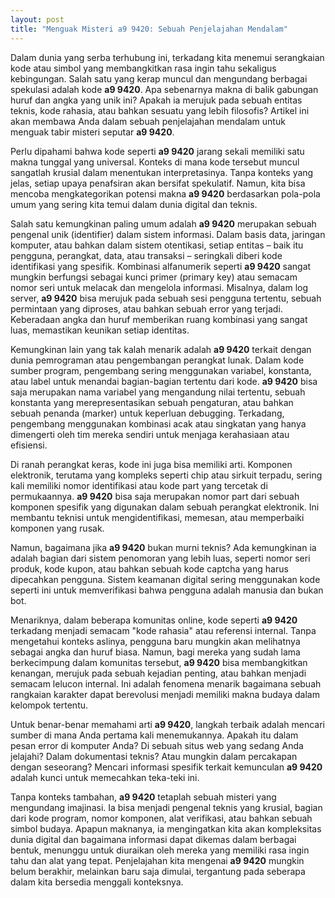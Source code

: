 ```yaml
---
layout: post
title: "Menguak Misteri a9 9420: Sebuah Penjelajahan Mendalam"
---
```


Dalam dunia yang serba terhubung ini, terkadang kita menemui serangkaian kode atau simbol yang membangkitkan rasa ingin tahu sekaligus kebingungan. Salah satu yang kerap muncul dan mengundang berbagai spekulasi adalah kode **a9 9420**. Apa sebenarnya makna di balik gabungan huruf dan angka yang unik ini? Apakah ia merujuk pada sebuah entitas teknis, kode rahasia, atau bahkan sesuatu yang lebih filosofis? Artikel ini akan membawa Anda dalam sebuah penjelajahan mendalam untuk menguak tabir misteri seputar **a9 9420**.

Perlu dipahami bahwa kode seperti **a9 9420** jarang sekali memiliki satu makna tunggal yang universal. Konteks di mana kode tersebut muncul sangatlah krusial dalam menentukan interpretasinya. Tanpa konteks yang jelas, setiap upaya penafsiran akan bersifat spekulatif. Namun, kita bisa mencoba mengkategorikan potensi makna **a9 9420** berdasarkan pola-pola umum yang sering kita temui dalam dunia digital dan teknis.

Salah satu kemungkinan paling umum adalah **a9 9420** merupakan sebuah pengenal unik (identifier) dalam sistem informasi. Dalam basis data, jaringan komputer, atau bahkan dalam sistem otentikasi, setiap entitas – baik itu pengguna, perangkat, data, atau transaksi – seringkali diberi kode identifikasi yang spesifik. Kombinasi alfanumerik seperti **a9 9420** sangat mungkin berfungsi sebagai kunci primer (primary key) atau semacam nomor seri untuk melacak dan mengelola informasi. Misalnya, dalam log server, **a9 9420** bisa merujuk pada sebuah sesi pengguna tertentu, sebuah permintaan yang diproses, atau bahkan sebuah error yang terjadi. Keberadaan angka dan huruf memberikan ruang kombinasi yang sangat luas, memastikan keunikan setiap identitas.

Kemungkinan lain yang tak kalah menarik adalah **a9 9420** terkait dengan dunia pemrograman atau pengembangan perangkat lunak. Dalam kode sumber program, pengembang sering menggunakan variabel, konstanta, atau label untuk menandai bagian-bagian tertentu dari kode. **a9 9420** bisa saja merupakan nama variabel yang mengandung nilai tertentu, sebuah konstanta yang merepresentasikan sebuah pengaturan, atau bahkan sebuah penanda (marker) untuk keperluan debugging. Terkadang, pengembang menggunakan kombinasi acak atau singkatan yang hanya dimengerti oleh tim mereka sendiri untuk menjaga kerahasiaan atau efisiensi.

Di ranah perangkat keras, kode ini juga bisa memiliki arti. Komponen elektronik, terutama yang kompleks seperti chip atau sirkuit terpadu, sering kali memiliki nomor identifikasi atau kode part yang tercetak di permukaannya. **a9 9420** bisa saja merupakan nomor part dari sebuah komponen spesifik yang digunakan dalam sebuah perangkat elektronik. Ini membantu teknisi untuk mengidentifikasi, memesan, atau memperbaiki komponen yang rusak.

Namun, bagaimana jika **a9 9420** bukan murni teknis? Ada kemungkinan ia adalah bagian dari sistem penomoran yang lebih luas, seperti nomor seri produk, kode kupon, atau bahkan sebuah kode captcha yang harus dipecahkan pengguna. Sistem keamanan digital sering menggunakan kode seperti ini untuk memverifikasi bahwa pengguna adalah manusia dan bukan bot.

Menariknya, dalam beberapa komunitas online, kode seperti **a9 9420** terkadang menjadi semacam "kode rahasia" atau referensi internal. Tanpa mengetahui konteks aslinya, pengguna baru mungkin akan melihatnya sebagai angka dan huruf biasa. Namun, bagi mereka yang sudah lama berkecimpung dalam komunitas tersebut, **a9 9420** bisa membangkitkan kenangan, merujuk pada sebuah kejadian penting, atau bahkan menjadi semacam lelucon internal. Ini adalah fenomena menarik bagaimana sebuah rangkaian karakter dapat berevolusi menjadi memiliki makna budaya dalam kelompok tertentu.

Untuk benar-benar memahami arti **a9 9420**, langkah terbaik adalah mencari sumber di mana Anda pertama kali menemukannya. Apakah itu dalam pesan error di komputer Anda? Di sebuah situs web yang sedang Anda jelajahi? Dalam dokumentasi teknis? Atau mungkin dalam percakapan dengan seseorang? Mencari informasi spesifik terkait kemunculan **a9 9420** adalah kunci untuk memecahkan teka-teki ini.

Tanpa konteks tambahan, **a9 9420** tetaplah sebuah misteri yang mengundang imajinasi. Ia bisa menjadi pengenal teknis yang krusial, bagian dari kode program, nomor komponen, alat verifikasi, atau bahkan sebuah simbol budaya. Apapun maknanya, ia mengingatkan kita akan kompleksitas dunia digital dan bagaimana informasi dapat dikemas dalam berbagai bentuk, menunggu untuk diuraikan oleh mereka yang memiliki rasa ingin tahu dan alat yang tepat. Penjelajahan kita mengenai **a9 9420** mungkin belum berakhir, melainkan baru saja dimulai, tergantung pada seberapa dalam kita bersedia menggali konteksnya.
